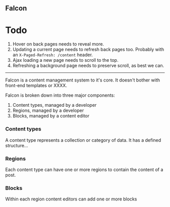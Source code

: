 ## Falcon

# Todo

1. Hover on back pages needs to reveal more.
2. Updating a current page needs to refresh back pages too. Probably with an `X-Paged-Refresh: /content` header.
3. Ajax loading a new page needs to scroll to the top.
4. Refreshing a background page needs to preserve scroll, as best we can.

----

Falcon is a content management system to it's core. It doesn't bother with front-end templates or XXXX.

Falcon is broken down into three major components:

1. Content types, managed by a developer
2. Regions, managed by a developer
3. Blocks, managed by a content editor

### Content types

A content type represents a collection or category of data. It has a defined structure…

### Regions

Each content type can have one or more regions to contain the content of a post.

### Blocks

Within each region content editors can add one or more blocks
